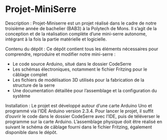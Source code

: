 # Projet-MiniSerre

Description :
Projet-Miniserre est un projet réalisé dans le cadre de notre troisième année de bachelier (BAB3) à la Polytech de Mons. Il s’agit de la conception et de la réalisation complète d’une mini-serre autonome, intégrant à la fois la partie matérielle et logicielle.

Contenu du dépôt :
Ce dépôt contient tous les éléments nécessaires pour comprendre, reproduire et modifier notre mini-serre :

- Le code source Arduino, situé dans le dossier CodeSerre 
- Les schémas électroniques, notamment le fichier Fritzing pour le câblage complet 
- Les fichiers de modélisation 3D utilisés pour la fabrication de la structure de la serre 
- Une documentation détaillée pour l’assemblage et la configuration du système

Installation :
Le projet est développé autour d’une carte Arduino Uno et programmé via l’IDE Arduino version 2.3.4.
Pour lancer le projet, il suffit d’ouvrir le code dans le dossier CodeSerre avec l’IDE, puis de téléverser le programme sur la carte Arduino.
L’assemblage physique doit être réalisé en suivant le schéma de câblage fourni dans le fichier Fritzing, également disponible dans le dépôt.


